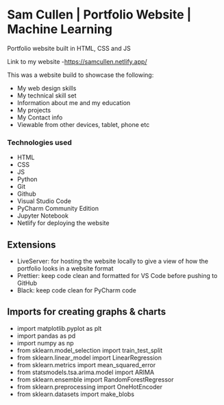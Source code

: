# Sam Cullen | Portfolio Website | Machine Learning
Portfolio website built in HTML, CSS and JS

Link to my website -https://samcullen.netlify.app/

This was a website build to showcase the following:
* My web design skills
* My technical skill set
* Information about me and my education
* My projects
* My Contact info
* Viewable from other devices, tablet, phone etc
### Technologies used
* HTML
* CSS
* JS
* Python
* Git
* Github
* Visual Studio Code
* PyCharm Community Edition
* Jupyter Notebook
* Netlify for deploying the website
## Extensions
* LiveServer: for hosting the website locally to give  a view of how the portfolio looks in a website format
* Prettier: keep code clean and formatted for VS Code before pushing to GitHub
* Black: keep code clean for PyCharm code
## Imports for creating graphs & charts
* import matplotlib.pyplot as plt
* import pandas as pd
* import numpy as np
* from sklearn.model_selection import train_test_split
* from sklearn.linear_model import LinearRegression
* from sklearn.metrics import mean_squared_error
* from statsmodels.tsa.arima.model import ARIMA
* from sklearn.ensemble import RandomForestRegressor
* from sklearn.preprocessing import OneHotEncoder
* from sklearn.datasets import make_blobs
